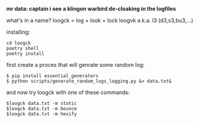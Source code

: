 **mr data: captain i see a klingon warbird de-cloaking in the logfiles**

 what's in a name?
 loogck = log + look + lock
 loogvk a.k.a. l3   (d3,s3,bu3,...)


installing:
```git clone https://github.com/e7dal/loogck
cd loogck
poetry shell
poetry install
```

first create a proces that will genrate some random log:
```
$ pip install essential_generators
$ python scripts/generate_random_logs_logging.py &> data.txt&
```

and now try loogck with one of these commands:
```
$loogck data.txt -m static
$loogck data.txt -m bounce
$loogck data.txt -m hexify
```
